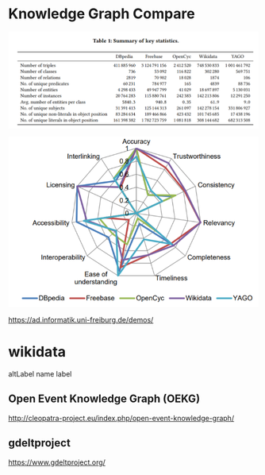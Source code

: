 # Knowledge Graph Compare

![statistics](WeChat%20Screenshot_20201225090259.png)

![statistics](WeChat%20Screenshot_20201225090314.png)

https://ad.informatik.uni-freiburg.de/demos/

# wikidata

altLabel
name
label

## Open Event Knowledge Graph (OEKG)

http://cleopatra-project.eu/index.php/open-event-knowledge-graph/

## gdeltproject

https://www.gdeltproject.org/

